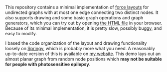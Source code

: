 This repository contains a minimal implementation of [force layouts](https://en.wikipedia.org/wiki/Force-directed_graph_drawing) for undirected graphs with at most one edge connecting two distinct nodes.
It also supports drawing and some basic graph operations and graph generators, which you can try out by opening [the HTML file](./view.html) in your browser.
Because of its minimal implementation, it is pretty slow, possibly buggy, and easy to modify.

I based the code organization of the layout and drawing functionality loosely on [Springy](https://github.com/dhotson/springy), which is probably more what you need.
A reasonably up-to-date version of this is available on [my website](https://apps.adamv.be/ForceLayout). This demo lays out an almost planar graph from random node positions which <b>may not be suitable for people with photosensitive epilepsy</b>.
